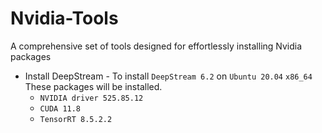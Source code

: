 # Nvidia-Tools
A comprehensive set of tools designed for effortlessly installing Nvidia packages

* Install DeepStream - To install `DeepStream 6.2` on `Ubuntu 20.04` `x86_64`  
    These packages will be installed.
    * `NVIDIA driver 525.85.12`
    * `CUDA 11.8`
    * `TensorRT 8.5.2.2`
